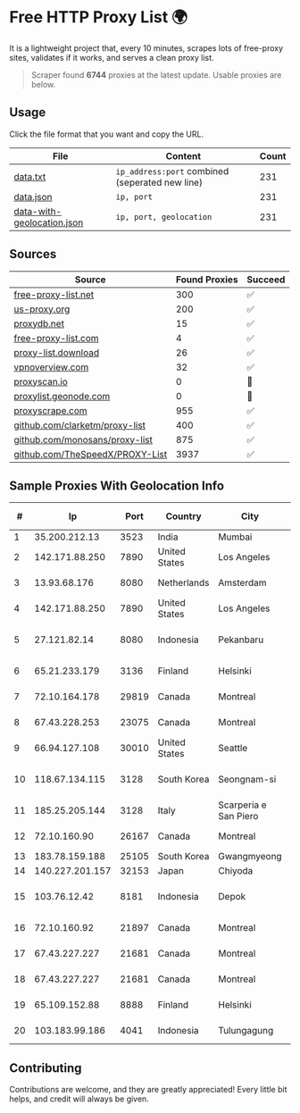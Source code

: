 
# Free HTTP Proxy List 🌍

It is a lightweight project that, every 10 minutes, scrapes lots of free-proxy sites, validates if it works, and serves a clean proxy list.


> Scraper found **6744** proxies at the latest update. Usable proxies are below.

## Usage

Click the file format that you want and copy the URL.


|File|Content|Count|
|----|-------|-----|
|[data.txt](https://raw.githubusercontent.com/themiralay/Proxy-List-World/master/data.txt)|`ip_address:port` combined (seperated new line)|231|
|[data.json](https://raw.githubusercontent.com/themiralay/Proxy-List-World/master/data.json)|`ip, port`|231|
|[data-with-geolocation.json](https://raw.githubusercontent.com/themiralay/Proxy-List-World/master/data-with-geolocation.json)|`ip, port, geolocation`|231|

## Sources

|Source|Found Proxies|Succeed|
|------|-------------|-------|
|[free-proxy-list.net](https://free-proxy-list.net)|300|✅|
|[us-proxy.org](https://www.us-proxy.org)|200|✅|
|[proxydb.net](http://proxydb.net)|15|✅|
|[free-proxy-list.com](https://free-proxy-list.com/?page=&port=&type%5B%5D=http&type%5B%5D=https&up_time=0&search=Search)|4|✅|
|[proxy-list.download](https://www.proxy-list.download/HTTP)|26|✅|
|[vpnoverview.com](https://vpnoverview.com/privacy/anonymous-browsing/free-proxy-servers)|32|✅|
|[proxyscan.io](https://www.proxyscan.io)|0|🚫|
|[proxylist.geonode.com](https://proxylist.geonode.com/api/proxy-list?limit=300&page=1&sort_by=lastChecked&sort_type=desc&protocols=http,https)|0|🚫|
|[proxyscrape.com](https://api.proxyscrape.com/v2/?request=displayproxies&protocol=http&timeout=10000&country=all&ssl=all&anonymity=all)|955|✅|
|[github.com/clarketm/proxy-list](https://raw.githubusercontent.com/clarketm/proxy-list/master/proxy-list-raw.txt)|400|✅|
|[github.com/monosans/proxy-list](https://raw.githubusercontent.com/monosans/proxy-list/main/proxies/http.txt)|875|✅|
|[github.com/TheSpeedX/PROXY-List](https://raw.githubusercontent.com/TheSpeedX/PROXY-List/master/http.txt)|3937|✅|


## Sample Proxies With Geolocation Info

|#|Ip|Port|Country|City|Internet Service Provider|
|-|--|----|-------|----|-------------------------|
|1|35.200.212.13|3523|India|Mumbai|Google LLC|
|2|142.171.88.250|7890|United States|Los Angeles|Multacom Corporation|
|3|13.93.68.176|8080|Netherlands|Amsterdam|Microsoft Corporation|
|4|142.171.88.250|7890|United States|Los Angeles|Multacom Corporation|
|5|27.121.82.14|8080|Indonesia|Pekanbaru|dashnet - PT Sumidhaz Permata Bunda|
|6|65.21.233.179|3136|Finland|Helsinki|Hetzner Online GmbH|
|7|72.10.164.178|29819|Canada|Montreal|GloboTech Communications|
|8|67.43.228.253|23075|Canada|Montreal|GloboTech Communications|
|9|66.94.127.108|30010|United States|Seattle|Nubes, LLC|
|10|118.67.134.115|3128|South Korea|Seongnam-si|Naver Business Platform Asia Pacific Pte. Ltd.|
|11|185.25.205.144|3128|Italy|Scarperia e San Piero|Servereasy Italy|
|12|72.10.160.90|26167|Canada|Montreal|GloboTech Communications|
|13|183.78.159.188|25105|South Korea|Gwangmyeong|Korea Telecom|
|14|140.227.201.157|32153|Japan|Chiyoda|InfoSphere|
|15|103.76.12.42|8181|Indonesia|Depok|PT Mora Telematika Indonesia|
|16|72.10.160.92|21897|Canada|Montreal|GloboTech Communications|
|17|67.43.227.227|21681|Canada|Montreal|GloboTech Communications|
|18|67.43.227.227|21681|Canada|Montreal|GloboTech Communications|
|19|65.109.152.88|8888|Finland|Helsinki|Hetzner Online GmbH|
|20|103.183.99.186|4041|Indonesia|Tulungagung|PT.LEXXA DATA INDONUSA|



## Contributing

Contributions are welcome, and they are greatly appreciated! Every
little bit helps, and credit will always be given.

